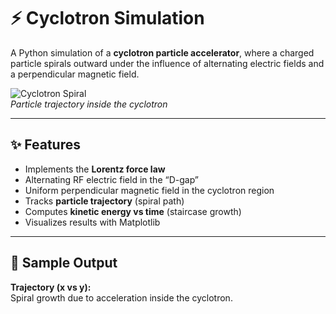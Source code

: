 # ⚡ Cyclotron Simulation  

A Python simulation of a **cyclotron particle accelerator**, where a charged particle spirals outward under the influence of alternating electric fields and a perpendicular magnetic field.  

![Cyclotron Spiral](./sample_trajectory.png)  
*Particle trajectory inside the cyclotron*  

---

## ✨ Features
- Implements the **Lorentz force law**  
- Alternating RF electric field in the “D-gap”  
- Uniform perpendicular magnetic field in the cyclotron region  
- Tracks **particle trajectory** (spiral path)  
- Computes **kinetic energy vs time** (staircase growth)  
- Visualizes results with Matplotlib  

---

## 📸 Sample Output  

**Trajectory (x vs y):**  
Spiral growth due to acceleration inside the cyclotron.  

